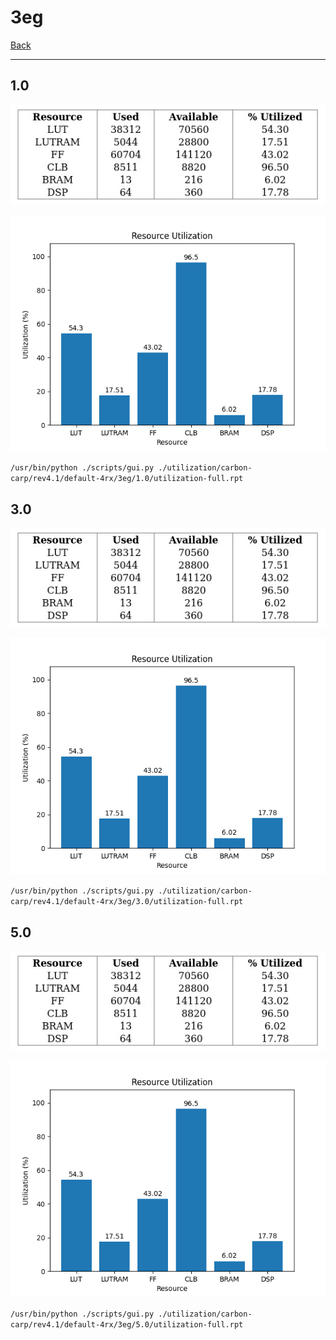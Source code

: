 # 3eg

[Back](<../rev4.1.md>)

---

## 1.0

<p align="center">
	<img src="../../../../../images/carbon-carp/rev4.1/default-4rx/3eg/1.0/table.jpg" />
</p>

<p align="center">
	<img src="../../../../../images/carbon-carp/rev4.1/default-4rx/3eg/1.0/graph.png" />
</p>

`/usr/bin/python ./scripts/gui.py ./utilization/carbon-carp/rev4.1/default-4rx/3eg/1.0/utilization-full.rpt`

## 3.0

<p align="center">
	<img src="../../../../../images/carbon-carp/rev4.1/default-4rx/3eg/3.0/table.jpg" />
</p>

<p align="center">
	<img src="../../../../../images/carbon-carp/rev4.1/default-4rx/3eg/3.0/graph.png" />
</p>

`/usr/bin/python ./scripts/gui.py ./utilization/carbon-carp/rev4.1/default-4rx/3eg/3.0/utilization-full.rpt`

## 5.0

<p align="center">
	<img src="../../../../../images/carbon-carp/rev4.1/default-4rx/3eg/5.0/table.jpg" />
</p>

<p align="center">
	<img src="../../../../../images/carbon-carp/rev4.1/default-4rx/3eg/5.0/graph.png" />
</p>

`/usr/bin/python ./scripts/gui.py ./utilization/carbon-carp/rev4.1/default-4rx/3eg/5.0/utilization-full.rpt`

